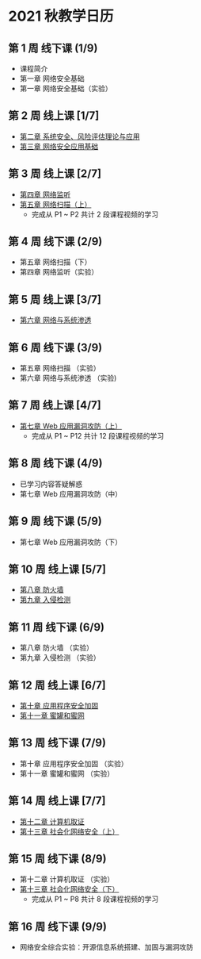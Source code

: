 # 2021 秋教学日历

## 第 1 周 线下课 (1/9)

* 课程简介
* 第一章 网络安全基础
* 第一章 网络安全基础（实验）

## 第 2 周 线上课 [1/7]

* [第二章 系统安全、风险评估理论与应用](https://www.bilibili.com/video/BV13K411K7aW)
* [第三章 网络安全应用基础](https://www.bilibili.com/video/BV1Qi4y177GC)

## 第 3 周 线上课 [2/7]

* [第四章 网络监听](https://www.bilibili.com/video/BV1GZ4y157A3)
* [第五章 网络扫描（上）](https://www.bilibili.com/video/BV1Ev411y7M9)
    * 完成从 P1 ~ P2 共计 2 段课程视频的学习

## 第 4 周 线下课 (2/9)

* 第五章 网络扫描（下）
* 第四章 网络监听（实验）

## 第 5 周 线上课 [3/7]

* [第六章 网络与系统渗透](https://www.bilibili.com/video/BV1qV41127Xv)

## 第 6 周 线下课 (3/9)

* 第五章 网络扫描 （实验）
* 第六章 网络与系统渗透 （实验)

## 第 7 周 线上课 [4/7]

* [第七章 Web 应用漏洞攻防（上）](https://www.bilibili.com/video/BV1ay4y1r7vy)
    * 完成从 P1 ~ P12 共计 12 段课程视频的学习

## 第 8 周 线下课 (4/9)

* 已学习内容答疑解惑
* 第七章 Web 应用漏洞攻防（中）

## 第 9 周 线下课 (5/9)

* 第七章 Web 应用漏洞攻防（下）

## 第 10 周 线上课 [5/7]

* [第八章 防火墙](https://www.bilibili.com/video/BV1R5411L7nY)
* [第九章 入侵检测](https://www.bilibili.com/video/BV1rZ4y137Pw)

## 第 11 周 线下课 (6/9)

* 第八章 防火墙 （实验）
* 第九章 入侵检测 （实验）

## 第 12 周 线上课 [6/7]

* [第十章 应用程序安全加固](https://www.bilibili.com/video/BV1Wz4y1k7eM)
* [第十一章 蜜罐和蜜网](https://www.bilibili.com/video/BV1Nr4y1c7TT)

## 第 13 周 线下课 (7/9)

* 第十章 应用程序安全加固 （实验）
* 第十一章 蜜罐和蜜网 （实验）

## 第 14 周 线上课 [7/7]

* [第十二章 计算机取证](https://www.bilibili.com/video/BV1JT4y1M7gD)
* [第十三章 社会化网络安全（上）](https://www.bilibili.com/video/BV1cX4y1u7yb)

## 第 15 周 线下课 (8/9) 

* 第十二章 计算机取证 （实验）
* [第十三章 社会化网络安全（下）](https://www.bilibili.com/video/BV1cX4y1u7yb)
    * 完成从 P1 ~ P8 共计 8 段课程视频的学习

## 第 16 周 线下课 (9/9)

* 网络安全综合实验：开源信息系统搭建、加固与漏洞攻防

